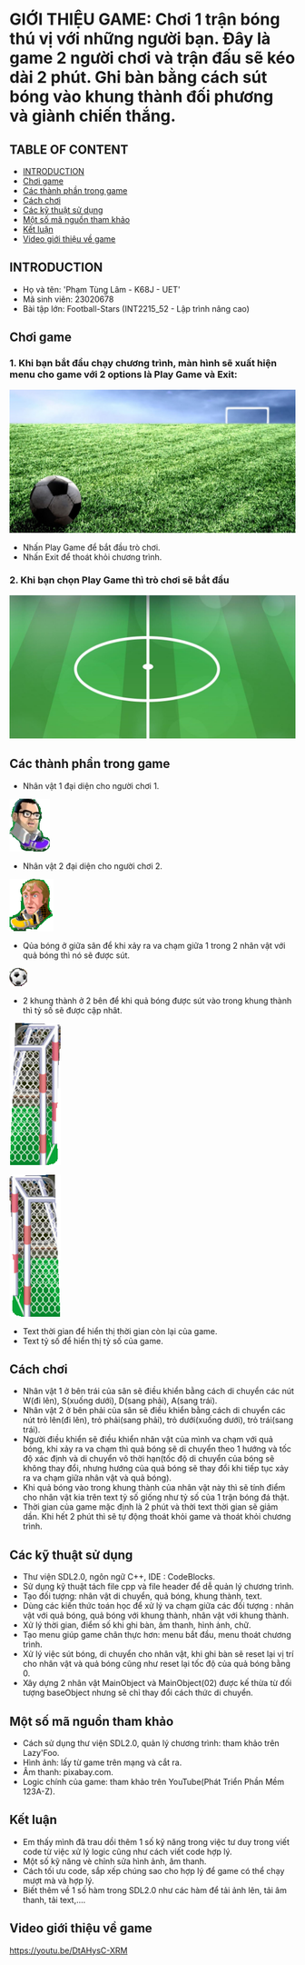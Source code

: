 # GIỚI THIỆU GAME: Chơi 1 trận bóng thú vị với những người bạn. Đây là game 2 người chơi và trận đấu sẽ kéo dài 2 phút. Ghi bàn bằng cách sút bóng vào khung thành đối phương và giành chiến thắng.
## TABLE OF CONTENT
* [INTRODUCTION](#introduction)
* [Chơi game](#chơi-game)
* [Các thành phần trong game](#các-thành-phần-trong-game)
* [Cách chơi](#cách-chơi)
* [Các kỹ thuật sử dụng](#các-kỹ-thuật-sử-dụng)
* [Một số mã nguồn tham khảo](#một-số-mã-nguồn-tham-khảo)
* [Kết luận](#kết-luận)
* [Video giới thiệu về game](#video-giới-thiệu-về-game)
## INTRODUCTION
- Họ và tên: 'Phạm Tùng Lâm - K68J - UET'
- Mã sinh viên: 23020678
- Bài tập lớn: Football-Stars (INT2215_52 - Lập trình nâng cao)
## Chơi game 
### 1. Khi bạn bắt đầu chạy chương trình, màn hình sẽ xuất hiện menu cho game với 2 options là Play Game và Exit:
![im](start_menu_game.png)
- Nhấn Play Game để bắt đầu trò chơi.
- Nhấn Exit để thoát khỏi chương trình.
### 2.  Khi bạn chọn Play Game thì trò chơi sẽ bắt đầu
![im](field02.png)

## Các thành phần trong game
- Nhân vật 1 đại diện cho người chơi 1.
 
![im](nv1.png)
- Nhân vật 2 đại diện cho người chơi 2.
  
![im](nv2.png)
- Qủa bóng ở giữa sân để khi xảy ra va chạm giữa 1 trong 2 nhân vật với quả bóng thì nó sẽ được sút.
  
![im](ball.png)  
- 2 khung thành ở 2 bên để khi quả bóng được sút vào trong khung thành thì tỷ số sẽ được cập nhât.

![im](khungthanh.png)

![im](khungthanh(02).png)
- Text thời gian để hiển thị thời gian còn lại của game.
- Text tỷ số để hiển thị tỷ số của game.
## Cách chơi
- Nhân vật 1 ở bên trái của sân sẽ điều khiển bằng cách di chuyển các nút W(đi lên), S(xuống dưới), D(sang phải), A(sang trái).
- Nhân vật 2 ở bên phải của sân sẽ điều khiển bằng cách di chuyển các nút trỏ lên(đi lên), trỏ phải(sang phải), trỏ dưới(xuống dưới), trỏ trái(sang trái).
- Người điều khiển sẽ điều khiển nhân vật của mình va chạm với quả bóng, khi xảy ra va chạm thì quả bóng sẽ di chuyển theo 1 hướng và tốc độ xác định và di chuyển vô thời hạn(tốc độ di chuyển của bóng sẽ không thay đổi, nhưng hướng của quả bóng sẽ thay đổi khi tiếp tục xảy ra va chạm giữa nhân vật và quả bóng).
- Khi quả bóng vào trong khung thành của nhân vật này thì sẽ tính điểm cho nhân vật kia trên text tỷ số giống như tỷ số của 1 trận bóng đá thật.
- Thời gian của game mặc định là 2 phút và thời text thời gian sẽ giảm dần. Khi hết 2 phút thì sẽ tự động thoát khỏi game và thoát khỏi chương trình.
## Các kỹ thuật sử dụng
- Thư viện SDL2.0, ngôn ngữ C++, IDE : CodeBlocks.
- Sử dụng kỹ thuật tách file cpp và file header để dễ quản lý chương trình.
- Tạo đối tượng: nhân vật di chuyển, quả bóng, khung thành, text.
- Dùng các kiến thức toán học để xử lý va chạm giữa các đối tượng : nhân vật với quả bóng, quả bóng với khung thành, nhân vật với khung thành.
- Xử lý thời gian, điểm số khi ghi bàn, âm thanh, hình ảnh, chữ.
- Tạo menu giúp game chân thực hơn: menu bắt đầu, menu thoát chương trình.
- Xử lý việc sút bóng, di chuyển cho nhân vật, khi ghi bàn sẽ reset lại vị trí cho nhân vật và quả bóng cũng như reset lại tốc độ của quả bóng bằng 0.
- Xây dựng 2 nhân vật MainObject và MainObject(02) được kế thừa từ đối tượng baseObject nhưng sẽ chỉ thay đổi cách thức di chuyển.

## Một số mã nguồn tham khảo
- Cách sử dụng thư viện SDL2.0, quản lý chương trình: tham khảo trên Lazy'Foo.
- Hình ảnh: lấy từ game trên mạng và cắt ra.
- Âm thanh: pixabay.com.
- Logic chính của game: tham khảo trên YouTube(Phát Triển Phần Mềm 123A-Z).
## Kết luận
- Em thấy mình đã trau dồi thêm 1 số kỹ năng trong việc tư duy trong viết code từ việc xử lý logic cũng như cách viết code hợp lý.
- Một số kỹ năng vè chỉnh sửa hình ảnh, âm thanh.
- Cách tối ưu code, sắp xếp chúng sao cho hợp lý để game có thể chạy mượt mà và hợp lý.
- Biết thêm về 1 số hàm trong SDL2.0 như các hàm để tải ảnh lên, tải âm thanh, tải text,....
## Video giới thiệu về game
https://youtu.be/DtAHysC-XRM
